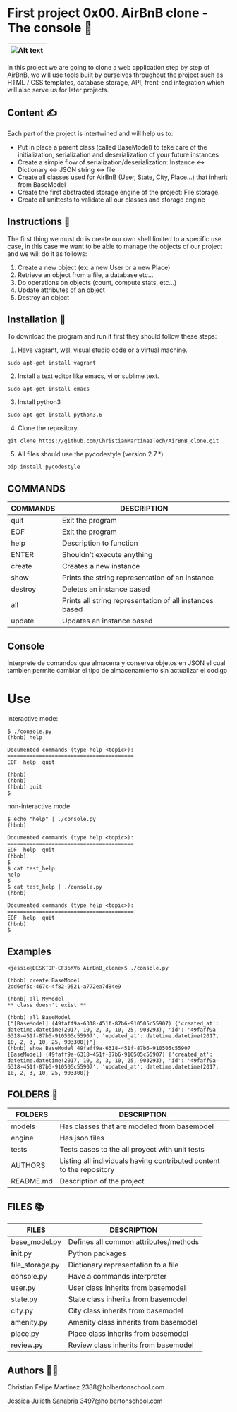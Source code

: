#  First project 0x00. AirBnB clone - The console 👾

 | ![Alt text](https://static.dw.com/image/56218728_303.jpg "Title") |
 | ----------------------------------------------------------------- |


In this project we are going to clone a web application step by step of AirBnB, we will use tools built by ourselves throughout the project such as HTML / CSS templates, database storage, API, front-end integration which will also serve us for later projects.

## Content ✍️
Each part of the project is intertwined and will help us to:
* Put in place a parent class (called BaseModel) to take care of the initialization, serialization and deserialization of your future instances
* Create a simple flow of serialization/deserialization:   Instance <-> Dictionary <-> JSON string <-> file
* Create all classes used for AirBnB (User, State, City, Place…) that inherit from BaseModel
* Create the first abstracted storage engine of the project: File storage.
* Create all unittests to validate all our classes and storage engine

## Instructions 🦾
The first thing we must do is create our own shell limited to a specific use case, in this case we want to be able to manage the objects of our project and we will do it as follows:
1. Create a new object (ex: a new User or a new Place)
2. Retrieve an object from a file, a database etc…
3. Do operations on objects (count, compute stats, etc…)
4. Update attributes of an object
5. Destroy an object

## Installation 🚀
To download the program and run it first
they should follow these steps:
1. Have vagrant, wsl, visual studio code or a virtual machine.

```
sudo apt-get install vagrant
```

2. Install a text editor like emacs, vi or sublime text.

```
sudo apt-get install emacs
```

3. Install python3

```
sudo apt-get install python3.6
```

4. Clone the repository.
```
git clone https://github.com/ChristianMartinezTech/AirBnB_clone.git
```

5. All files should use the pycodestyle (version 2.7.*)
```
pip install pycodestyle
```

## COMMANDS 

| COMMANDS | DESCRIPTION |
| ----- | ------------ |
| quit | Exit the program  |
| EOF | Exit the program  |
| help | Description to function  |
| ENTER | Shouldn’t execute anything  |
| create | Creates a new instance |
| show | Prints the string representation of an instance |
| destroy | Deletes an instance based |
| all |  Prints all string representation of all instances based |
| update | Updates an instance based  |

## Console

<p> Interprete de comandos que almacena y conserva objetos en JSON el cual tambien permite cambiar el tipo de almacenamiento sin actualizar el codigo </p>

# Use

interactive mode:
```
$ ./console.py
(hbnb) help

Documented commands (type help <topic>):
========================================
EOF  help  quit

(hbnb) 
(hbnb) 
(hbnb) quit
$
```

non-interactive mode
```
$ echo "help" | ./console.py
(hbnb)

Documented commands (type help <topic>):
========================================
EOF  help  quit
(hbnb) 
$
$ cat test_help
help
$
$ cat test_help | ./console.py
(hbnb)

Documented commands (type help <topic>):
========================================
EOF  help  quit
(hbnb) 
$
```

## Examples

```
<jessie@DESKTOP-CF36KV6 AirBnB_clone>$ ./console.py 
```

```
(hbnb) create BaseModel
2dd6ef5c-467c-4f82-9521-a772ea7d84e9
```

```
(hbnb) all MyModel
** class doesn't exist **
```

```
(hbnb) all BaseModel
["[BaseModel] (49faff9a-6318-451f-87b6-910505c55907) {'created_at': datetime.datetime(2017, 10, 2, 3, 10, 25, 903293), 'id': '49faff9a-6318-451f-87b6-910505c55907', 'updated_at': datetime.datetime(2017, 10, 2, 3, 10, 25, 903300)}"]
(hbnb) show BaseModel 49faff9a-6318-451f-87b6-910505c55907
[BaseModel] (49faff9a-6318-451f-87b6-910505c55907) {'created_at': datetime.datetime(2017, 10, 2, 3, 10, 25, 903293), 'id': '49faff9a-6318-451f-87b6-910505c55907', 'updated_at': datetime.datetime(2017, 10, 2, 3, 10, 25, 903300)}
```

## FOLDERS 📂 

| FOLDERS | DESCRIPTION |
| ----- | ------------ |
| models | Has classes that are modeled from basemodel |
| engine | Has json files |
| tests | Tests cases to the all proyect with unit tests |
| AUTHORS | Listing all individuals having contributed content to the repository |
| README.md | Description of the project |

## FILES 📚

| FILES | DESCRIPTION |
| ----- | ------------ |
| base_model.py | Defines all common attributes/methods |
| __init__.py | Python packages |
| file_storage.py | Dictionary representation to a file |
| console.py | Have a commands interpreter |
| user.py | User class inherits from basemodel |
| state.py | State class inherits from basemodel |
| city.py | City class inherits from basemodel |
| amenity.py | Amenity class inherits from basemodel |
| place.py | Place class inherits from basemodel |
| review.py | Review class inherits from basemodel |

## Authors 👩‍💻

<p> Christian Felipe Martinez 2388@holbertonschool.com </p>
<p> Jessica Julieth Sanabria 3497@holbertonschool.com </p>
